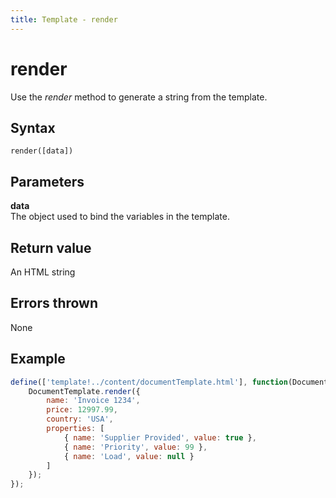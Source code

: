 ```yaml
---
title: Template - render
---
```


# render
Use the *render* method to generate a string from the template.
 

## Syntax
`render([data])`


## Parameters

**data**  
The object used to bind the variables in the template.

## Return value
An HTML string


## Errors thrown
None


## Example

```javascript
define(['template!../content/documentTemplate.html'], function(DocumentTemplate) {
    DocumentTemplate.render({ 
        name: 'Invoice 1234',
        price: 12997.99,
        country: 'USA',
        properties: [
            { name: 'Supplier Provided', value: true },
            { name: 'Priority', value: 99 },
            { name: 'Load', value: null }
        ]
    });
});
```

